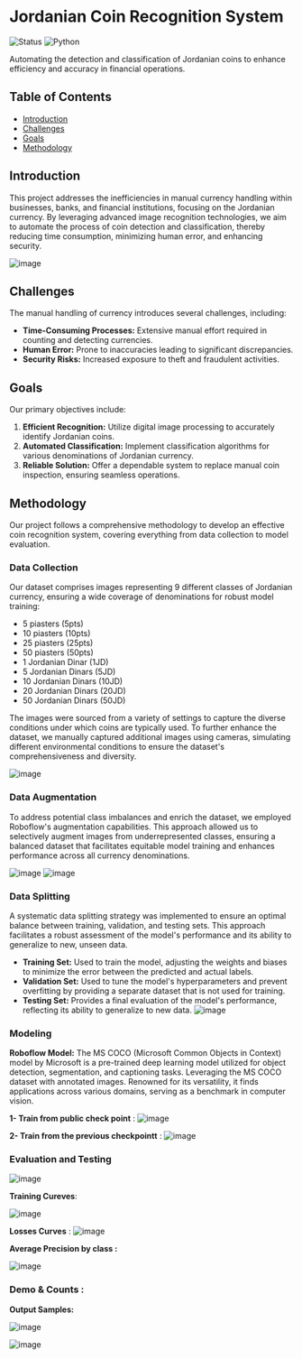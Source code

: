 # Jordanian Coin Recognition System

![Status](https://img.shields.io/badge/status-in%20progress-yellow)
![Python](https://img.shields.io/badge/python-3.8-blue.svg)

Automating the detection and classification of Jordanian coins to enhance efficiency and accuracy in financial operations.

## Table of Contents
- [Introduction](#introduction)
- [Challenges](#challenges)
- [Goals](#goals)
- [Methodology](#methodology)

## Introduction
This project addresses the inefficiencies in manual currency handling within businesses, banks, and financial institutions, focusing on the Jordanian currency. By leveraging advanced image recognition technologies, we aim to automate the process of coin detection and classification, thereby reducing time consumption, minimizing human error, and enhancing security.

![image](https://github.com/nooralsmadi/JordanCurrencyDetection/assets/71272030/31461bfb-3ebf-4278-8528-d5d8dbb1a8a1)


## Challenges
The manual handling of currency introduces several challenges, including:
- **Time-Consuming Processes:** Extensive manual effort required in counting and detecting currencies.
- **Human Error:** Prone to inaccuracies leading to significant discrepancies.
- **Security Risks:** Increased exposure to theft and fraudulent activities.

## Goals
Our primary objectives include:
1. **Efficient Recognition:** Utilize digital image processing to accurately identify Jordanian coins.
2. **Automated Classification:** Implement classification algorithms for various denominations of Jordanian currency.
3. **Reliable Solution:** Offer a dependable system to replace manual coin inspection, ensuring seamless operations.


## Methodology

Our project follows a comprehensive methodology to develop an effective coin recognition system, covering everything from data collection to model evaluation.

### Data Collection

Our dataset comprises images representing 9 different classes of Jordanian currency, ensuring a wide coverage of denominations for robust model training:

- 5 piasters (5pts)
- 10 piasters (10pts)
- 25 piasters (25pts)
- 50 piasters (50pts)
- 1 Jordanian Dinar (1JD)
- 5 Jordanian Dinars (5JD)
- 10 Jordanian Dinars (10JD)
- 20 Jordanian Dinars (20JD)
- 50 Jordanian Dinars (50JD)

The images were sourced from a variety of settings to capture the diverse conditions under which coins are typically used. To further enhance the dataset, we manually captured additional images using cameras, simulating different environmental conditions to ensure the dataset's comprehensiveness and diversity.

![image](https://github.com/nooralsmadi/JordanCurrencyDetection/assets/71272030/a967116a-7f56-4fe9-82fb-8828989452bb)


### Data Augmentation

To address potential class imbalances and enrich the dataset, we employed Roboflow's augmentation capabilities. This approach allowed us to selectively augment images from underrepresented classes, ensuring a balanced dataset that facilitates equitable model training and enhances performance across all currency denominations.

![image](https://github.com/nooralsmadi/JordanCurrencyDetection/assets/71272030/69e9d47a-bb3c-4fa3-83a0-ce5b12af085a)
![image](https://github.com/nooralsmadi/JordanCurrencyDetection/assets/71272030/0ed27886-b4a7-4906-aa8d-8f28ce530738)



### Data Splitting

A systematic data splitting strategy was implemented to ensure an optimal balance between training, validation, and testing sets. This approach facilitates a robust assessment of the model's performance and its ability to generalize to new, unseen data.

- **Training Set:** Used to train the model, adjusting the weights and biases to minimize the error between the predicted and actual labels.
- **Validation Set:** Used to tune the model's hyperparameters and prevent overfitting by providing a separate dataset that is not used for training.
- **Testing Set:** Provides a final evaluation of the model's performance, reflecting its ability to generalize to new data.
![image](https://github.com/nooralsmadi/JordanCurrencyDetection/assets/71272030/a38a43e1-ccc9-4bb8-9d08-a2297854fd56)


### Modeling

**Roboflow Model:**
The MS COCO  (Microsoft Common Objects in Context) model by Microsoft is a pre-trained deep learning model utilized for object detection, segmentation, and captioning tasks. Leveraging the MS COCO dataset with annotated images. Renowned for its versatility, it finds applications across various domains, serving as a benchmark in computer vision.

**1- Train from public check point** :
![image](https://github.com/nooralsmadi/JordanCurrencyDetection/assets/71272030/dc5b58ad-61c6-44a9-a552-c17e35867750)

**2- Train from the previous checkpointt** :
![image](https://github.com/nooralsmadi/JordanCurrencyDetection/assets/71272030/0b594c04-8a71-4d11-ae92-42c72393fdc7)



### Evaluation and Testing

![image](https://github.com/nooralsmadi/JordanCurrencyDetection/assets/71272030/2b06452a-fdbb-46dc-82ad-602ec8237448)

**Training Cureves**:

![image](https://github.com/nooralsmadi/JordanCurrencyDetection/assets/71272030/eb5618c0-3ce8-4470-ac68-711d6e2d26da)

**Losses Curves** :
![image](https://github.com/nooralsmadi/JordanCurrencyDetection/assets/71272030/c97103cb-62d2-4f0c-84ca-ce671709ff73)

**Average Precision by class :**

![image](https://github.com/nooralsmadi/JordanCurrencyDetection/assets/71272030/bdc2a957-ef01-48ef-a406-c13a7e8070d2)

### Demo & Counts : 

**Output Samples:**

![image](https://github.com/nooralsmadi/JordanCurrencyDetection/assets/71272030/7ea59ab0-0cda-4e13-b131-e2d10fcf6a82)

![image](https://github.com/nooralsmadi/JordanCurrencyDetection/assets/71272030/3214aa36-52cc-40e3-bf07-415814bffb95)





